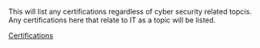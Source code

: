 This will list any certifications regardless of cyber security related topcis. Any certifications here that relate to IT as a topic will be listed.

[Certifications](https://github.com/DriftlessCloud1/DriftlessCloud/tree/Certifications)
